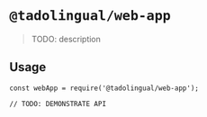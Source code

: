 # `@tadolingual/web-app`

> TODO: description

## Usage

```
const webApp = require('@tadolingual/web-app');

// TODO: DEMONSTRATE API
```
